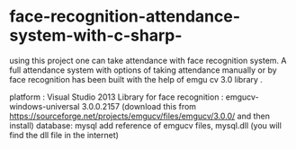 # face-recognition-attendance-system-with-c-sharp-
using this project one can take attendance with face recognition system. A full attendance system with options of taking attendance manually or by face recognition has been built with the help of emgu cv 3.0 library . 

platform : Visual Studio 2013
Library for face recognition : emgucv-windows-universal 3.0.0.2157 (download  this from https://sourceforge.net/projects/emgucv/files/emgucv/3.0.0/  and then install) 
database: mysql 
add reference of emgucv files, mysql.dll (you will find the dll file in the internet) 

